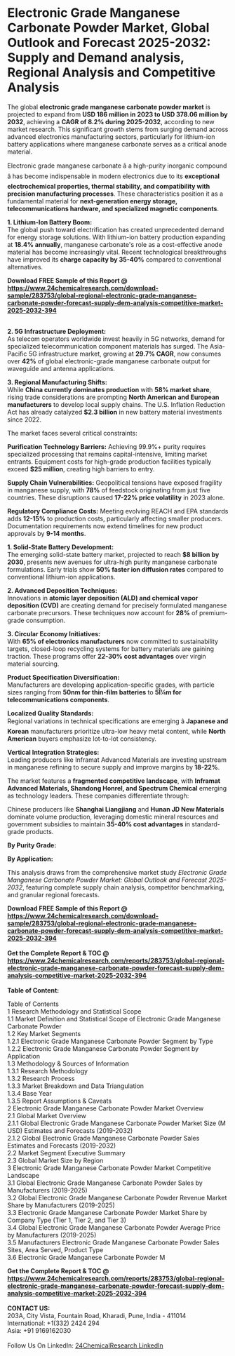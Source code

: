 <h1>Electronic Grade Manganese Carbonate Powder Market, Global Outlook and Forecast 2025-2032: Supply and Demand analysis, Regional Analysis and Competitive Analysis</h1><p>The global <strong>electronic grade manganese carbonate powder market</strong> is projected to expand from <strong>USD 186 million in 2023 to USD 378.06 million by 2032</strong>, achieving a <strong>CAGR of 8.2% during 2025-2032</strong>, according to new market research. This significant growth stems from surging demand across advanced electronics manufacturing sectors, particularly for lithium-ion battery applications where manganese carbonate serves as a critical anode material.</p><p>Electronic grade manganese carbonate â a high-purity inorganic compound â has become indispensable in modern electronics due to its <strong>exceptional electrochemical properties, thermal stability, and compatibility with precision manufacturing processes</strong>. These characteristics position it as a fundamental material for <strong>next-generation energy storage, telecommunications hardware, and specialized magnetic components</strong>.</p><p><strong>1. Lithium-Ion Battery Boom:</strong><br>
The global push toward electrification has created unprecedented demand for energy storage solutions. With lithium-ion battery production expanding at <strong>18.4% annually</strong>, manganese carbonate's role as a cost-effective anode material has become increasingly vital. Recent technological breakthroughs have improved its <strong>charge capacity by 35-40%</strong> compared to conventional alternatives.</p><div><b>Download FREE Sample of this Report @ 
            <a href="https://www.24chemicalresearch.com/download-sample/283753/global-regional-electronic-grade-manganese-carbonate-powder-forecast-supply-dem-analysis-competitive-market-2025-2032-394">
            https://www.24chemicalresearch.com/download-sample/283753/global-regional-electronic-grade-manganese-carbonate-powder-forecast-supply-dem-analysis-competitive-market-2025-2032-394</a></b></div><br><p><strong>2. 5G Infrastructure Deployment:</strong><br>
As telecom operators worldwide invest heavily in 5G networks, demand for specialized telecommunication component materials has surged. The Asia-Pacific 5G infrastructure market, growing at <strong>29.7% CAGR</strong>, now consumes over <strong>42%</strong> of global electronic-grade manganese carbonate output for waveguide and antenna applications.</p><p><strong>3. Regional Manufacturing Shifts:</strong><br>
While <strong>China currently dominates production</strong> with <strong>58% market share</strong>, rising trade considerations are prompting <strong>North American and European manufacturers</strong> to develop local supply chains. The U.S. Inflation Reduction Act has already catalyzed <strong>$2.3 billion</strong> in new battery material investments since 2022.</p><p>The market faces several critical constraints:</p><p><strong>Purification Technology Barriers:</strong> Achieving 99.9%+ purity requires specialized processing that remains capital-intensive, limiting market entrants. Equipment costs for high-grade production facilities typically exceed <strong>$25 million</strong>, creating high barriers to entry.</p><p><strong>Supply Chain Vulnerabilities:</strong> Geopolitical tensions have exposed fragility in manganese supply, with <strong>78%</strong> of feedstock originating from just five countries. These disruptions caused <strong>17-22% price volatility</strong> in 2023 alone.</p><p><strong>Regulatory Compliance Costs:</strong> Meeting evolving REACH and EPA standards adds <strong>12-15%</strong> to production costs, particularly affecting smaller producers. Documentation requirements now extend timelines for new product approvals by <strong>9-14 months</strong>.</p><p><strong>1. Solid-State Battery Development:</strong><br>
The emerging solid-state battery market, projected to reach <strong>$8 billion by 2030</strong>, presents new avenues for ultra-high purity manganese carbonate formulations. Early trials show <strong>50% faster ion diffusion rates</strong> compared to conventional lithium-ion applications.</p><p><strong>2. Advanced Deposition Techniques:</strong><br>
Innovations in <strong>atomic layer deposition (ALD) and chemical vapor deposition (CVD)</strong> are creating demand for precisely formulated manganese carbonate precursors. These techniques now account for <strong>28%</strong> of premium-grade consumption.</p><p><strong>3. Circular Economy Initiatives:</strong><br>
With <strong>65% of electronics manufacturers</strong> now committed to sustainability targets, closed-loop recycling systems for battery materials are gaining traction. These programs offer <strong>22-30% cost advantages</strong> over virgin material sourcing.</p><p><strong>Product Specification Diversification:</strong><br>
    Manufacturers are developing application-specific grades, with particle sizes ranging from <strong>50nm for thin-film batteries</strong> to <strong>5Î¼m for telecommunications components</strong>.</p><p><strong>Localized Quality Standards:</strong><br>
    Regional variations in technical specifications are emerging â <strong>Japanese and Korean</strong> manufacturers prioritize ultra-low heavy metal content, while <strong>North American</strong> buyers emphasize lot-to-lot consistency.</p><p><strong>Vertical Integration Strategies:</strong><br>
    Leading producers like Inframat Advanced Materials are investing upstream in manganese refining to secure supply and improve margins by <strong>18-22%</strong>.</p><p>The market features a <strong>fragmented competitive landscape</strong>, with <strong>Inframat Advanced Materials, Shandong Honrel, and Spectrum Chemical</strong> emerging as technology leaders. These companies differentiate through:</p><p>Chinese producers like <strong>Shanghai Liangjiang</strong> and <strong>Hunan JD New Materials</strong> dominate volume production, leveraging domestic mineral resources and government subsidies to maintain <strong>35-40% cost advantages</strong> in standard-grade products.</p><p><strong>By Purity Grade:</strong></p><p><strong>By Application:</strong></p><p>This analysis draws from the comprehensive market study <em>Electronic Grade Manganese Carbonate Powder Market: Global Outlook and Forecast 2025-2032</em>, featuring complete supply chain analysis, competitor benchmarking, and granular regional forecasts.</p><div><b>Download FREE Sample of this Report @ 
            <a href="https://www.24chemicalresearch.com/download-sample/283753/global-regional-electronic-grade-manganese-carbonate-powder-forecast-supply-dem-analysis-competitive-market-2025-2032-394">
            https://www.24chemicalresearch.com/download-sample/283753/global-regional-electronic-grade-manganese-carbonate-powder-forecast-supply-dem-analysis-competitive-market-2025-2032-394</a></b></div><br><div><b>Get the Complete Report & TOC @ 
            <a href="https://www.24chemicalresearch.com/reports/283753/global-regional-electronic-grade-manganese-carbonate-powder-forecast-supply-dem-analysis-competitive-market-2025-2032-394">
            https://www.24chemicalresearch.com/reports/283753/global-regional-electronic-grade-manganese-carbonate-powder-forecast-supply-dem-analysis-competitive-market-2025-2032-394</a></b></div><br>
            <b>Table of Content:</b><p>Table of Contents<br />
1 Research Methodology and Statistical Scope<br />
1.1 Market Definition and Statistical Scope of Electronic Grade Manganese Carbonate Powder<br />
1.2 Key Market Segments<br />
1.2.1 Electronic Grade Manganese Carbonate Powder Segment by Type<br />
1.2.2 Electronic Grade Manganese Carbonate Powder Segment by Application<br />
1.3 Methodology & Sources of Information<br />
1.3.1 Research Methodology<br />
1.3.2 Research Process<br />
1.3.3 Market Breakdown and Data Triangulation<br />
1.3.4 Base Year<br />
1.3.5 Report Assumptions & Caveats<br />
2 Electronic Grade Manganese Carbonate Powder Market Overview<br />
2.1 Global Market Overview<br />
2.1.1 Global Electronic Grade Manganese Carbonate Powder Market Size (M USD) Estimates and Forecasts (2019-2032)<br />
2.1.2 Global Electronic Grade Manganese Carbonate Powder Sales Estimates and Forecasts (2019-2032)<br />
2.2 Market Segment Executive Summary<br />
2.3 Global Market Size by Region<br />
3 Electronic Grade Manganese Carbonate Powder Market Competitive Landscape<br />
3.1 Global Electronic Grade Manganese Carbonate Powder Sales by Manufacturers (2019-2025)<br />
3.2 Global Electronic Grade Manganese Carbonate Powder Revenue Market Share by Manufacturers (2019-2025)<br />
3.3 Electronic Grade Manganese Carbonate Powder Market Share by Company Type (Tier 1, Tier 2, and Tier 3)<br />
3.4 Global Electronic Grade Manganese Carbonate Powder Average Price by Manufacturers (2019-2025)<br />
3.5 Manufacturers Electronic Grade Manganese Carbonate Powder Sales Sites, Area Served, Product Type<br />
3.6 Electronic Grade Manganese Carbonate Powder M</p><div><b>Get the Complete Report & TOC @ 
            <a href="https://www.24chemicalresearch.com/reports/283753/global-regional-electronic-grade-manganese-carbonate-powder-forecast-supply-dem-analysis-competitive-market-2025-2032-394">
            https://www.24chemicalresearch.com/reports/283753/global-regional-electronic-grade-manganese-carbonate-powder-forecast-supply-dem-analysis-competitive-market-2025-2032-394</a></b></div><br><b>CONTACT US:</b><br>
            203A, City Vista, Fountain Road, Kharadi, Pune, India - 411014<br>
            International: +1(332) 2424 294<br>
            Asia: +91 9169162030 <br><br>
            Follow Us On LinkedIn: <a href="https://www.linkedin.com/company/24chemicalresearch/">24ChemicalResearch LinkedIn</a>